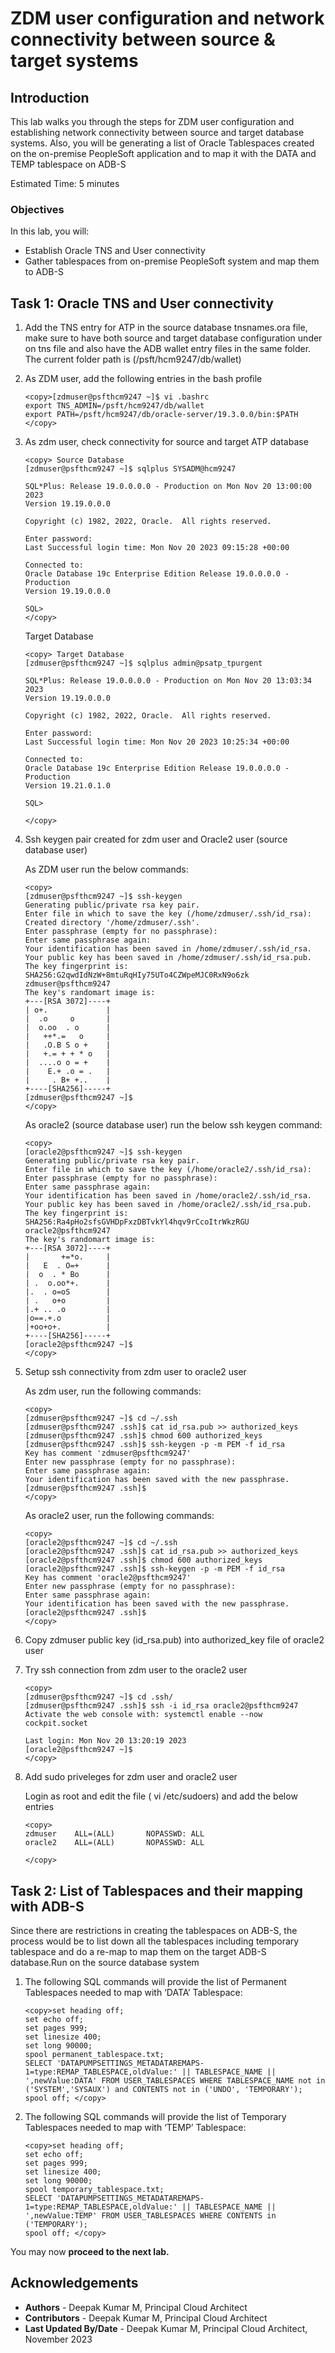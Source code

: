 # ZDM user configuration and network connectivity between source & target systems

## Introduction

This lab walks you through the steps  for ZDM user configuration and establishing network connectivity between source and target database systems. Also, you will be generating a list of Oracle Tablespaces created on the on-premise PeopleSoft application and to map it with the DATA  and TEMP tablespace on ADB-S


Estimated Time: 5 minutes

### Objectives
In this lab, you will:

* Establish Oracle TNS and User connectivity
* Gather tablespaces from on-premise PeopleSoft system and map them to ADB-S


## Task 1: Oracle TNS and User connectivity

1. Add the TNS entry for ATP in the source database tnsnames.ora file, make sure to have both source and target database configuration under on tns file and also have the ADB wallet entry files in the same folder. The current folder path is (/psft/hcm9247/db/wallet)

2. As ZDM user, add the  following entries in the bash profile

     ```
     <copy>[zdmuser@psfthcm9247 ~]$ vi .bashrc
     export TNS_ADMIN=/psft/hcm9247/db/wallet
     export PATH=/psft/hcm9247/db/oracle-server/19.3.0.0/bin:$PATH
     </copy>
     ```

3. As zdm user, check connectivity for source and target ATP database

     ```
     <copy> Source Database
     [zdmuser@psfthcm9247 ~]$ sqlplus SYSADM@hcm9247

     SQL*Plus: Release 19.0.0.0.0 - Production on Mon Nov 20 13:00:00 2023
     Version 19.19.0.0.0

     Copyright (c) 1982, 2022, Oracle.  All rights reserved.

     Enter password:
     Last Successful login time: Mon Nov 20 2023 09:15:28 +00:00

     Connected to:
     Oracle Database 19c Enterprise Edition Release 19.0.0.0.0 - Production
     Version 19.19.0.0.0

     SQL>
     </copy>

     ```

     Target Database
     ```
     <copy> Target Database
     [zdmuser@psfthcm9247 ~]$ sqlplus admin@psatp_tpurgent

     SQL*Plus: Release 19.0.0.0.0 - Production on Mon Nov 20 13:03:34 2023
     Version 19.19.0.0.0

     Copyright (c) 1982, 2022, Oracle.  All rights reserved.

     Enter password:
     Last Successful login time: Mon Nov 20 2023 10:25:34 +00:00

     Connected to:
     Oracle Database 19c Enterprise Edition Release 19.0.0.0.0 - Production
     Version 19.21.0.1.0

     SQL>

     </copy>

     ```

4. Ssh keygen pair created for zdm user and Oracle2 user (source database user)

     As ZDM user run the below commands:

     ```
     <copy>
     [zdmuser@psfthcm9247 ~]$ ssh-keygen
     Generating public/private rsa key pair.
     Enter file in which to save the key (/home/zdmuser/.ssh/id_rsa):
     Created directory '/home/zdmuser/.ssh'.
     Enter passphrase (empty for no passphrase):
     Enter same passphrase again:
     Your identification has been saved in /home/zdmuser/.ssh/id_rsa.
     Your public key has been saved in /home/zdmuser/.ssh/id_rsa.pub.
     The key fingerprint is:
     SHA256:G2qwdIdNzW+8mtuRqHIy75UTo4CZWpeMJC0RxN9o6zk zdmuser@psfthcm9247
     The key's randomart image is:
     +---[RSA 3072]----+
     | o+.             |
     |  .o     o       |
     |  o.oo  . o      |
     |   ++*.=   o     |
     |   .O.B S o +    |
     |   +.= + + * o   |
     |  ....o o = +    |
     |    E.+ .o = .   |
     |     . B+ +..    |
     +----[SHA256]-----+
     [zdmuser@psfthcm9247 ~]$
     </copy>
     ```

     As oracle2 (source database user) run the below ssh keygen command:

     ```
     <copy>
     [oracle2@psfthcm9247 ~]$ ssh-keygen
     Generating public/private rsa key pair.
     Enter file in which to save the key (/home/oracle2/.ssh/id_rsa):
     Enter passphrase (empty for no passphrase):
     Enter same passphrase again:
     Your identification has been saved in /home/oracle2/.ssh/id_rsa.
     Your public key has been saved in /home/oracle2/.ssh/id_rsa.pub.
     The key fingerprint is:
     SHA256:Ra4pHo2sfsGVHDpFxzDBTvkYl4hqv9rCcoItrWkzRGU oracle2@psfthcm9247
     The key's randomart image is:
     +---[RSA 3072]----+
     |       +=*o.     |
     |   E  . O=+      |
     |  o  . * Bo      |
     | .  o.oo*+.      |
     |.  . o=oS        |
     | .   o+o         |
     |.+ .. .o         |
     |o==.+.o          |
     |+oo+o+.          |
     +----[SHA256]-----+
     [oracle2@psfthcm9247 ~]$
     </copy>
     ```


5. Setup ssh connectivity from zdm user to oracle2 user

     As zdm user, run the following commands:

     ```
     <copy>
     [zdmuser@psfthcm9247 ~]$ cd ~/.ssh
     [zdmuser@psfthcm9247 .ssh]$ cat id_rsa.pub >> authorized_keys
     [zdmuser@psfthcm9247 .ssh]$ chmod 600 authorized_keys
     [zdmuser@psfthcm9247 .ssh]$ ssh-keygen -p -m PEM -f id_rsa
     Key has comment 'zdmuser@psfthcm9247'
     Enter new passphrase (empty for no passphrase):
     Enter same passphrase again:
     Your identification has been saved with the new passphrase.
     [zdmuser@psfthcm9247 .ssh]$
     </copy>
     ```

     As oracle2 user, run the following commands:

     ```
     <copy>
     [oracle2@psfthcm9247 ~]$ cd ~/.ssh
     [oracle2@psfthcm9247 .ssh]$ cat id_rsa.pub >> authorized_keys
     [oracle2@psfthcm9247 .ssh]$ chmod 600 authorized_keys
     [oracle2@psfthcm9247 .ssh]$ ssh-keygen -p -m PEM -f id_rsa
     Key has comment 'oracle2@psfthcm9247'
     Enter new passphrase (empty for no passphrase):
     Enter same passphrase again:
     Your identification has been saved with the new passphrase.
     [oracle2@psfthcm9247 .ssh]$
     </copy>
     ```

6. Copy zdmuser public key (id\_rsa.pub) into authorized_key file of oracle2 user

7. Try ssh connection from zdm user to the oracle2 user 

     ```
     <copy>
     [zdmuser@psfthcm9247 ~]$ cd .ssh/
     [zdmuser@psfthcm9247 .ssh]$ ssh -i id_rsa oracle2@psfthcm9247
     Activate the web console with: systemctl enable --now cockpit.socket

     Last login: Mon Nov 20 13:20:19 2023
     [oracle2@psfthcm9247 ~]$
     </copy>
     ```

8. Add sudo priveleges for zdm user and oracle2 user

     Login as root and edit the file ( vi /etc/sudoers) and add the below entries
     ```
     <copy>
     zdmuser    ALL=(ALL)       NOPASSWD: ALL
     oracle2    ALL=(ALL)       NOPASSWD: ALL

     </copy>
     ```



## Task 2: List of Tablespaces and their mapping with ADB-S

Since there are restrictions in creating the tablespaces on ADB-S, the process would be to list down all the tablespaces including temporary tablespace and do a re-map to map them on the target ADB-S database.Run on the source database system

1. The following SQL commands will provide the list of Permanent Tablespaces needed to map with ‘DATA’ Tablespace:

     ```
     <copy>set heading off;
     set echo off;
     set pages 999;
     set linesize 400;
     set long 90000;
     spool permanent_tablespace.txt;
     SELECT 'DATAPUMPSETTINGS_METADATAREMAPS-1=type:REMAP_TABLESPACE,oldValue:' || TABLESPACE_NAME ||
     ',newValue:DATA' FROM USER_TABLESPACES WHERE TABLESPACE_NAME not in ('SYSTEM','SYSAUX') and CONTENTS not in ('UNDO', 'TEMPORARY');
     spool off; </copy>
      ```
    


2. The following SQL commands will provide the list of Temporary Tablespaces needed to map with ‘TEMP’ Tablespace:

     ```
     <copy>set heading off;
     set echo off;
     set pages 999;
     set linesize 400;
     set long 90000;
     spool temporary_tablespace.txt;
     SELECT 'DATAPUMPSETTINGS_METADATAREMAPS-1=type:REMAP_TABLESPACE,oldValue:' || TABLESPACE_NAME ||
     ',newValue:TEMP' FROM USER_TABLESPACES WHERE CONTENTS in ('TEMPORARY');
     spool off; </copy>
      ```



       

You may now **proceed to the next lab.**


## Acknowledgements
* **Authors** - Deepak Kumar M, Principal Cloud Architect
* **Contributors** - Deepak Kumar M, Principal Cloud Architect
* **Last Updated By/Date** - Deepak Kumar M, Principal Cloud Architect, November 2023